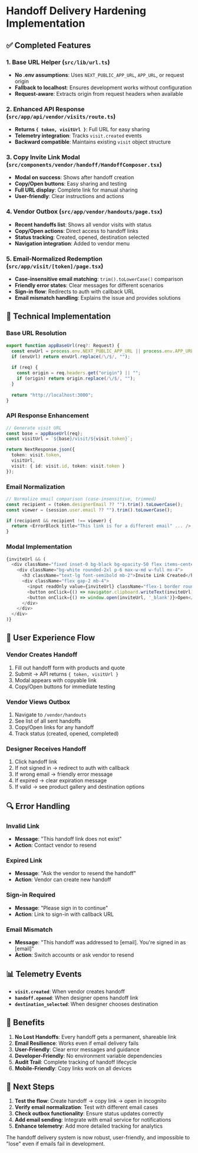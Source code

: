# Handoff Delivery Hardening Implementation

## ✅ **Completed Features**

### **1. Base URL Helper (`src/lib/url.ts`)**
- **No .env assumptions**: Uses `NEXT_PUBLIC_APP_URL`, `APP_URL`, or request origin
- **Fallback to localhost**: Ensures development works without configuration
- **Request-aware**: Extracts origin from request headers when available

### **2. Enhanced API Response (`src/app/api/vendor/visits/route.ts`)**
- **Returns `{ token, visitUrl }`**: Full URL for easy sharing
- **Telemetry integration**: Tracks `visit.created` events
- **Backward compatible**: Maintains existing `visit` object structure

### **3. Copy Invite Link Modal (`src/components/vendor/handoff/HandoffComposer.tsx`)**
- **Modal on success**: Shows after handoff creation
- **Copy/Open buttons**: Easy sharing and testing
- **Full URL display**: Complete link for manual sharing
- **User-friendly**: Clear instructions and actions

### **4. Vendor Outbox (`src/app/vendor/handouts/page.tsx`)**
- **Recent handoffs list**: Shows all vendor visits with status
- **Copy/Open actions**: Direct access to handoff links
- **Status tracking**: Created, opened, destination selected
- **Navigation integration**: Added to vendor menu

### **5. Email-Normalized Redemption (`src/app/visit/[token]/page.tsx`)**
- **Case-insensitive email matching**: `trim().toLowerCase()` comparison
- **Friendly error states**: Clear messages for different scenarios
- **Sign-in flow**: Redirects to auth with callback URL
- **Email mismatch handling**: Explains the issue and provides solutions

## 🔧 **Technical Implementation**

### **Base URL Resolution**
```typescript
export function appBaseUrl(req?: Request) {
  const envUrl = process.env.NEXT_PUBLIC_APP_URL || process.env.APP_URL || "";
  if (envUrl) return envUrl.replace(/\/$/, "");
  
  if (req) {
    const origin = req.headers.get("origin") || "";
    if (origin) return origin.replace(/\/$/, "");
  }
  
  return "http://localhost:3000";
}
```

### **API Response Enhancement**
```typescript
// Generate visit URL
const base = appBaseUrl(req);
const visitUrl = `${base}/visit/${visit.token}`;

return NextResponse.json({ 
  token: visit.token,
  visitUrl,
  visit: { id: visit.id, token: visit.token } 
});
```

### **Email Normalization**
```typescript
// Normalize email comparison (case-insensitive, trimmed)
const recipient = (token.designerEmail ?? "").trim().toLowerCase();
const viewer = (session.user.email ?? "").trim().toLowerCase();

if (recipient && recipient !== viewer) {
  return <ErrorBlock title="This link is for a different email" ... />;
}
```

### **Modal Implementation**
```typescript
{inviteUrl && (
  <div className="fixed inset-0 bg-black bg-opacity-50 flex items-center justify-center z-50">
    <div className="bg-white rounded-2xl p-6 max-w-md w-full mx-4">
      <h3 className="text-lg font-semibold mb-2">Invite Link Created</h3>
      <div className="flex gap-2 mb-4">
        <input readOnly value={inviteUrl} className="flex-1 border rounded-xl px-3 py-2 text-sm" />
        <button onClick={() => navigator.clipboard.writeText(inviteUrl)}>Copy</button>
        <button onClick={() => window.open(inviteUrl, '_blank')}>Open</button>
      </div>
    </div>
  </div>
)}
```

## 🎯 **User Experience Flow**

### **Vendor Creates Handoff**
1. Fill out handoff form with products and quote
2. Submit → API returns `{ token, visitUrl }`
3. Modal appears with copyable link
4. Copy/Open buttons for immediate testing

### **Vendor Views Outbox**
1. Navigate to `/vendor/handouts`
2. See list of all sent handoffs
3. Copy/Open links for any handoff
4. Track status (created, opened, completed)

### **Designer Receives Handoff**
1. Click handoff link
2. If not signed in → redirect to auth with callback
3. If wrong email → friendly error message
4. If expired → clear expiration message
5. If valid → see product gallery and destination options

## 🔍 **Error Handling**

### **Invalid Link**
- **Message**: "This handoff link does not exist"
- **Action**: Contact vendor to resend

### **Expired Link**
- **Message**: "Ask the vendor to resend the handoff"
- **Action**: Vendor can create new handoff

### **Sign-in Required**
- **Message**: "Please sign in to continue"
- **Action**: Link to sign-in with callback URL

### **Email Mismatch**
- **Message**: "This handoff was addressed to [email]. You're signed in as [email]"
- **Action**: Switch accounts or ask vendor to resend

## 📊 **Telemetry Events**

- **`visit.created`**: When vendor creates handoff
- **`handoff.opened`**: When designer opens handoff link
- **`destination_selected`**: When designer chooses destination

## 🚀 **Benefits**

1. **No Lost Handoffs**: Every handoff gets a permanent, shareable link
2. **Email Resilience**: Works even if email delivery fails
3. **User-Friendly**: Clear error messages and guidance
4. **Developer-Friendly**: No environment variable dependencies
5. **Audit Trail**: Complete tracking of handoff lifecycle
6. **Mobile-Friendly**: Copy links work on all devices

## 🔧 **Next Steps**

1. **Test the flow**: Create handoff → copy link → open in incognito
2. **Verify email normalization**: Test with different email cases
3. **Check outbox functionality**: Ensure status updates correctly
4. **Add email sending**: Integrate with email service for notifications
5. **Enhance telemetry**: Add more detailed tracking for analytics

The handoff delivery system is now robust, user-friendly, and impossible to "lose" even if emails fail in development.



